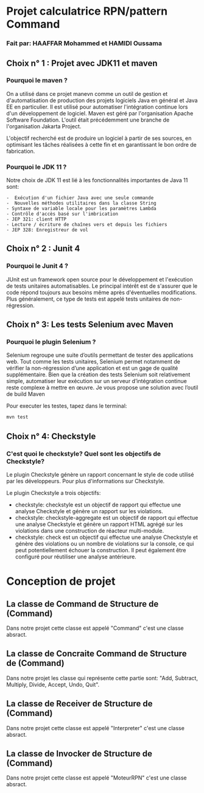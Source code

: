 # Projet calculatrice RPN/pattern Command
### Fait par: HAAFFAR Mohammed et HAMIDI Oussama

## Choix n° 1 : Projet avec JDK11 et maven
### Pourquoi le maven ?
On a utilisé dans ce projet manevn comme un outil de gestion et d'automatisation de production des projets logiciels Java en général et Java EE en particulier. Il est utilisé pour automatiser l'intégration continue lors d'un développement de logiciel. Maven est géré par l'organisation Apache Software Foundation. L'outil était précédemment une branche de l'organisation Jakarta Project.

L'objectif recherché est de produire un logiciel à partir de ses sources, en optimisant les tâches réalisées à cette fin et en garantissant le bon ordre de fabrication.


### Pourquoi le JDK 11 ?
Notre choix de JDK 11 est lié à les fonctionnalités importantes de Java 11 sont:

    -  Exécution d'un fichier Java avec une seule commande
    -  Nouvelles méthodes utilitaires dans la classe String
    - Syntaxe de variable locale pour les paramètres Lambda
    - Contrôle d'accès basé sur l'imbrication
    - JEP 321: client HTTP
    - Lecture / écriture de chaînes vers et depuis les fichiers
    - JEP 328: Enregistreur de vol 

## Choix n° 2 : Junit 4
### Pourquoi le Junit 4 ?
JUnit est un framework open source pour le développement et l'exécution de tests unitaires automatisables. Le principal intérêt est de s'assurer que le code 
répond toujours aux besoins même après d'éventuelles modifications. Plus généralement, ce type de tests est appelé tests unitaires de non-régression.


## Choix n° 3: Les tests Selenium avec Maven
### Pourquoi le plugin Selenium ?
Selenium regroupe une suite d’outils permettant de tester des applications web. Tout comme les tests unitaires, Selenium permet notamment de vérifier la non-régression d’une application et est un gage de qualité supplémentaire. Bien que la création des tests Selenium soit relativement simple, automatiser leur exécution sur un serveur d’intégration continue reste complexe à mettre en œuvre. 
Je vous propose une solution avec l’outil de build Maven

Pour executer les testes, tapez dans le terminal:

```bash
mvn test
```
## Choix n° 4: Checkstyle
### C'est quoi le checkstyle? Quel sont les objectifs de Checkstyle?
Le plugin Checkstyle génère un rapport concernant le style de code utilisé par les développeurs. Pour plus d'informations sur Checkstyle.

Le plugin Checkstyle a trois objectifs:
- checkstyle: checkstyle est un objectif de rapport qui effectue une analyse Checkstyle et génère un rapport sur les violations.
- checkstyle: checkstyle-aggregate est un objectif de rapport qui effectue une analyse Checkstyle et génère un rapport HTML agrégé sur les violations dans une construction de réacteur multi-module.
- checkstyle: check est un objectif qui effectue une analyse Checkstyle et génère des violations ou un nombre de violations sur la console, ce qui peut potentiellement échouer la construction. Il peut également être configuré pour réutiliser une analyse antérieure. 

# Conception de projet
## La classe de Command de Structure de (Command)
Dans notre projet cette classe est appelé "Command" c'est une classe absract. 

## La classe de Concraite Command de Structure de (Command)
Dans notre projet les classe qui représente cette partie sont: "Add, Subtract, Multiply, Divide, Accept, Undo, Quit".

## La classe de Receiver de Structure de (Command)
Dans notre projet cette classe est appelé "Interpreter" c'est une classe absract. 

## La classe de Invocker de Structure de (Command)
Dans notre projet cette classe est appelé "MoteurRPN" c'est une classe absract. 